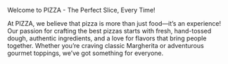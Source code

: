 Welcome to PIZZA - The Perfect Slice, Every Time!

At PIZZA, we believe that pizza is more than just food—it’s an experience! Our passion for crafting the best pizzas starts with fresh, hand-tossed dough, authentic ingredients, and a love for flavors that bring people together. Whether you’re craving classic Margherita or adventurous gourmet toppings, we’ve got something for everyone.
